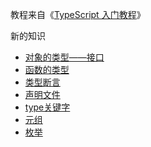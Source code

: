 教程来自《[TypeScript 入门教程](https://ts.xcatliu.com/)》

新的知识

- [对象的类型——接口](./interface.md)
- [函数的类型](./function.md)
- [类型断言](./type-assertion.md)
- [声明文件](./declaration-files.md)
- [type关键字](./type-keyword.md)
- [元组](./tuple.md)
- [枚举](./enum.md)